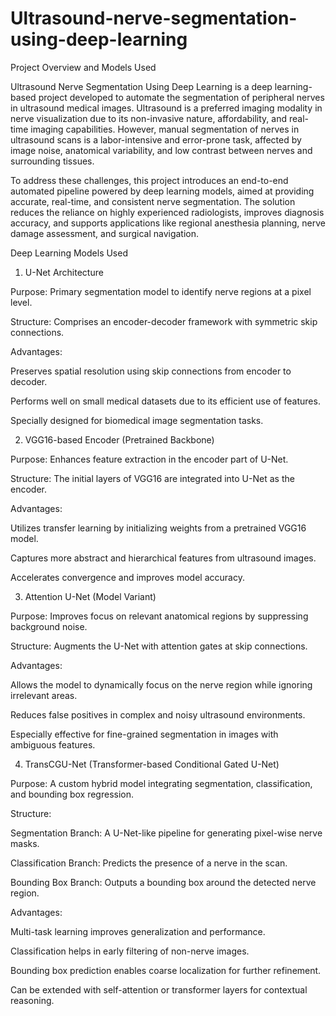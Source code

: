 # Ultrasound-nerve-segmentation-using-deep-learning
Project Overview and Models Used

Ultrasound Nerve Segmentation Using Deep Learning is a deep learning-based project developed to automate the segmentation of peripheral nerves in ultrasound medical images. Ultrasound is a preferred imaging modality in nerve visualization due to its non-invasive nature, affordability, and real-time imaging capabilities. However, manual segmentation of nerves in ultrasound scans is a labor-intensive and error-prone task, affected by image noise, anatomical variability, and low contrast between nerves and surrounding tissues.

To address these challenges, this project introduces an end-to-end automated pipeline powered by deep learning models, aimed at providing accurate, real-time, and consistent nerve segmentation. The solution reduces the reliance on highly experienced radiologists, improves diagnosis accuracy, and supports applications like regional anesthesia planning, nerve damage assessment, and surgical navigation.


 Deep Learning Models Used

1. U-Net Architecture

Purpose: Primary segmentation model to identify nerve regions at a pixel level.

Structure: Comprises an encoder-decoder framework with symmetric skip connections.

Advantages:

Preserves spatial resolution using skip connections from encoder to decoder.

Performs well on small medical datasets due to its efficient use of features.

Specially designed for biomedical image segmentation tasks.



2. VGG16-based Encoder (Pretrained Backbone)

Purpose: Enhances feature extraction in the encoder part of U-Net.

Structure: The initial layers of VGG16 are integrated into U-Net as the encoder.

Advantages:

Utilizes transfer learning by initializing weights from a pretrained VGG16 model.

Captures more abstract and hierarchical features from ultrasound images.

Accelerates convergence and improves model accuracy.



3. Attention U-Net (Model Variant)

Purpose: Improves focus on relevant anatomical regions by suppressing background noise.

Structure: Augments the U-Net with attention gates at skip connections.

Advantages:

Allows the model to dynamically focus on the nerve region while ignoring irrelevant areas.

Reduces false positives in complex and noisy ultrasound environments.

Especially effective for fine-grained segmentation in images with ambiguous features.



4. TransCGU-Net (Transformer-based Conditional Gated U-Net)

Purpose: A custom hybrid model integrating segmentation, classification, and bounding box regression.

Structure:

Segmentation Branch: A U-Net-like pipeline for generating pixel-wise nerve masks.

Classification Branch: Predicts the presence of a nerve in the scan.

Bounding Box Branch: Outputs a bounding box around the detected nerve region.


Advantages:

Multi-task learning improves generalization and performance.

Classification helps in early filtering of non-nerve images.

Bounding box prediction enables coarse localization for further refinement.

Can be extended with self-attention or transformer layers for contextual reasoning.

